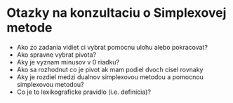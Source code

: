 # Otazky na konzultaciu o Simplexovej metode

- Ako zo zadania vidiet ci vybrat pomocnu ulohu alebo pokracovat?
- Ako spravne vybrat pivota?
- Aky je vyznam minusov v 0 riadku?
- Ako sa rozhodnut co je pivot ak mam podiel dvoch cisel rovnaky
- Aky je rozdiel medzi dualnov simplexovou metodou a pomocnou simplexovou metodou?
- Co je to lexikograficke pravidlo (i.e. definicia)? 



  
